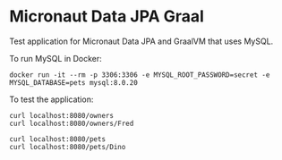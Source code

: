 # Micronaut Data JPA Graal #

Test application for Micronaut Data JPA and GraalVM that uses MySQL.

To run MySQL in Docker:
```
docker run -it --rm -p 3306:3306 -e MYSQL_ROOT_PASSWORD=secret -e MYSQL_DATABASE=pets mysql:8.0.20
```

To test the application:

```
curl localhost:8080/owners
curl localhost:8080/owners/Fred

curl localhost:8080/pets
curl localhost:8080/pets/Dino
```
